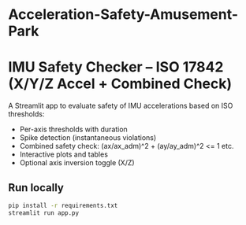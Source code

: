 # Acceleration-Safety-Amusement-Park
# IMU Safety Checker – ISO 17842 (X/Y/Z Accel + Combined Check)

A Streamlit app to evaluate safety of IMU accelerations based on ISO thresholds:
- Per-axis thresholds with duration
- Spike detection (instantaneous violations)
- Combined safety check: (ax/ax_adm)^2 + (ay/ay_adm)^2 <= 1 etc.
- Interactive plots and tables
- Optional axis inversion toggle (X/Z)

## Run locally
```bash
pip install -r requirements.txt
streamlit run app.py
